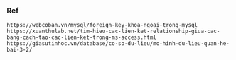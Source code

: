 ### Ref
    https://webcoban.vn/mysql/foreign-key-khoa-ngoai-trong-mysql
    https://xuanthulab.net/tim-hieu-cac-lien-ket-relationship-giua-cac-bang-cach-tao-cac-lien-ket-trong-ms-access.html
    https://giasutinhoc.vn/database/co-so-du-lieu/mo-hinh-du-lieu-quan-he-bai-3-2/
